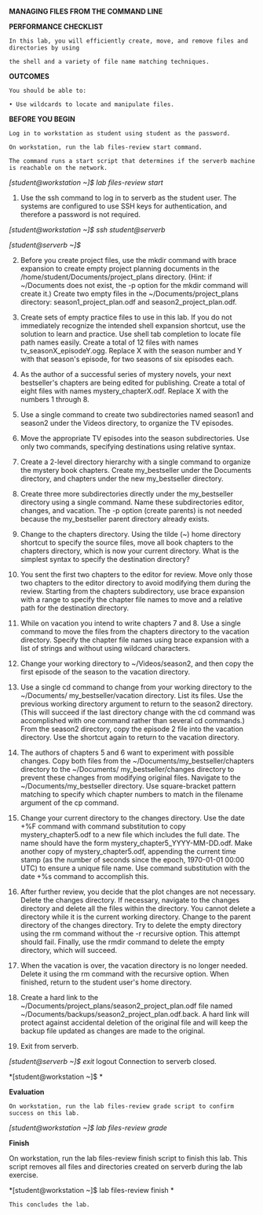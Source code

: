 **MANAGING FILES FROM THE COMMAND LINE**

**PERFORMANCE CHECKLIST**

    In this lab, you will efficiently create, move, and remove files and directories by using 
    
    the shell and a variety of file name matching techniques.
 
 **OUTCOMES**
 
    You should be able to:

    • Use wildcards to locate and manipulate files. 

**BEFORE YOU BEGIN** 

    Log in to workstation as student using student as the password.

    On workstation, run the lab files-review start command. 
    
    The command runs a start script that determines if the serverb machine is reachable on the network. 

*[student@workstation ~]$ lab files-review start*

1. Use the ssh command to log in to serverb as the student user. The systems are configured to use
    SSH keys for authentication, and therefore a password is not required.
    
*[student@workstation ~]$ ssh student@serverb* 

*[student@serverb ~]$*

2. Before you create project files, use the mkdir command with brace expansion to create empty project planning documents in the /home/student/Documents/project_plans directory. (Hint: if    ~/Documents does not exist, the -p option for the mkdir command will create it.)
Create two empty files in the ~/Documents/project_plans directory: season1_project_plan.odf and season2_project_plan.odf.

3. Create sets of empty practice files to use in this lab. If you do not immediately recognize the intended shell expansion shortcut, use the solution to learn and practice. Use shell tab completion to locate file path names easily.
Create a total of 12 files with names tv_seasonX_episodeY.ogg. Replace X with the season number and Y with that season's episode, for two seasons of six episodes each.

4. As the author of a successful series of mystery novels, your next bestseller's chapters are being edited for publishing. Create a total of eight files with names mystery_chapterX.odf. Replace X with the numbers 1 through 8. 

5. Use a single command to create two subdirectories named season1 and season2 under the Videos directory, to organize the TV episodes. 

6. Move the appropriate TV episodes into the season subdirectories. Use only two commands, specifying destinations using relative syntax.

7. Create a 2-level directory hierarchy with a single command to organize the mystery book chapters. Create my_bestseller under the Documents directory, and chapters under the new 
my_bestseller directory.

8. Create three more subdirectories directly under the my_bestseller directory using a single command. Name these subdirectories editor, changes, and vacation. The -p option (create parents) is not needed because the my_bestseller parent directory already exists.

9. Change to the chapters directory. Using the tilde (~) home directory shortcut to specify the source files, move all book chapters to the chapters directory, which is now your current directory. What is the simplest syntax to specify the destination directory?

10. You sent the first two chapters to the editor for review. Move only those two chapters to the editor directory to avoid modifying them during the review. Starting from the chapters subdirectory, use brace expansion with a range to specify the chapter file names to move and a relative path for the destination directory.

11. While on vacation you intend to write chapters 7 and 8. Use a single command to move the files from the chapters directory to the vacation directory. Specify the chapter file names using brace expansion with a list of strings and without using wildcard characters.

12. Change your working directory to ~/Videos/season2, and then copy the first episode of the season to the vacation directory.

13. Use a single cd command to change from your working directory to the ~/Documents/ my_bestseller/vacation directory. List its files. Use the previous working directory argument to return to the season2 directory. (This will succeed if the last directory change with the cd command was accomplished with one command rather than several cd commands.) From the season2 directory, copy the episode 2 file into the vacation directory. Use the shortcut again to return to the vacation directory.

14. The authors of chapters 5 and 6 want to experiment with possible changes. Copy both files from the ~/Documents/my_bestseller/chapters directory to the ~/Documents/ my_bestseller/changes directory to prevent these changes from modifying original files. Navigate to the ~/Documents/my_bestseller directory. Use square-bracket pattern matching to specify which chapter numbers to match in the filename argument of the cp command.

15. Change your current directory to the changes directory.
Use the date +%F command with command substitution to copy mystery_chapter5.odf to a new file which includes the full date. The name should have the form mystery_chapter5_YYYY-MM-DD.odf. 
Make another copy of mystery_chapter5.odf, appending the current time stamp (as the number of seconds since the epoch, 1970-01-01 00:00 UTC) to ensure a unique file name. Use command substitution with the date +%s command to accomplish this. 

16. After further review, you decide that the plot changes are not necessary. Delete the changes directory.
 If necessary, navigate to the changes directory and delete all the files within the directory. You cannot delete a directory while it is the current working directory. Change to the parent directory of the changes directory. Try to delete the empty directory using the rm command without the -r recursive option. This attempt should fail. Finally, use the rmdir command to delete the empty directory, which will succeed. 

17. When the vacation is over, the vacation directory is no longer needed. Delete it using the rm command with the recursive option.
When finished, return to the student user's home directory.

18. Create a hard link to the ~/Documents/project_plans/season2_project_plan.odf file named ~/Documents/backups/season2_project_plan.odf.back. A hard link will protect against accidental deletion of the original file and will keep the backup file updated as changes are made to the original.

19. Exit from serverb.

*[student@serverb ~]$ exit* 
logout 
Connection to serverb closed.

*[student@workstation ~]$ *

**Evaluation**

    On workstation, run the lab files-review grade script to confirm success on this lab. 

*[student@workstation ~]$ lab files-review grade* 

**Finish**

On workstation, run the lab files-review finish script to finish this lab. 
This script removes all files and directories created on serverb during the lab exercise. 

*[student@workstation ~]$ lab files-review finish *

    This concludes the lab. 
